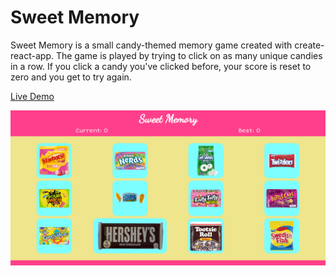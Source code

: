 # Sweet Memory

Sweet Memory is a small candy-themed memory game created with create-react-app.
The game is played by trying to click on as many unique candies in a row. If you click a candy you've clicked before, your score is reset to zero and you get to try again.

[Live Demo](https://joel-singh.github.io/sweet-memory/)

![](./sweet-memory-screenshot.png)
